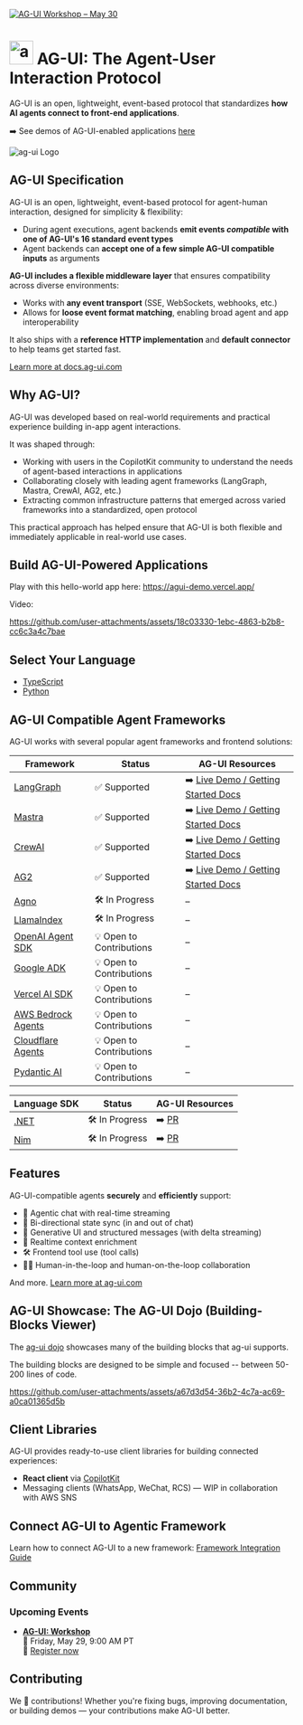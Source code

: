 [![AG-UI Workshop – May 30](https://img.shields.io/badge/AG--UI%20Workshop%20%E2%80%94May%2030-blue?style=flat-square)](https://lu.ma/ogc6owmi)

# <img src="https://github.com/user-attachments/assets/ebc0dd08-8732-4519-9b6c-452ce54d8058" alt="ag-ui Logo" height="42px" /> AG-UI: The Agent-User Interaction Protocol

AG-UI is an open, lightweight, event-based protocol that standardizes **how AI agents connect to front-end applications**.

➡️ See demos of AG-UI-enabled applications [here](https://github.com/ag-ui-protocol/ag-ui?tab=readme-ov-file#ag-ui-compatible-agent-frameworks)

<img src="https://github.com/user-attachments/assets/215227a5-9698-4d97-a46e-8904b95bfa08" alt="ag-ui Logo" style="max-width: 100px; height: auto;" />

## AG-UI Specification

AG-UI is an open, lightweight, event-based protocol for agent-human interaction, designed for simplicity & flexibility:

- During agent executions, agent backends **emit events _compatible_ with one of AG-UI's 16 standard event types**
- Agent backends can **accept one of a few simple AG-UI compatible inputs** as arguments

**AG-UI includes a flexible middleware layer** that ensures compatibility across diverse environments:

- Works with **any event transport** (SSE, WebSockets, webhooks, etc.)
- Allows for **loose event format matching**, enabling broad agent and app interoperability

It also ships with a **reference HTTP implementation** and **default connector** to help teams get started fast.

[Learn more at docs.ag-ui.com](https://ag-ui.com)

## Why AG-UI?

AG-UI was developed based on real-world requirements and practical experience building in-app agent interactions.

It was shaped through:

- Working with users in the CopilotKit community to understand the needs of agent-based interactions in applications
- Collaborating closely with leading agent frameworks (LangGraph, Mastra, CrewAI, AG2, etc.)
- Extracting common infrastructure patterns that emerged across varied frameworks into a standardized, open protocol

This practical approach has helped ensure that AG-UI is both flexible and immediately applicable in real-world use cases.

## Build AG-UI-Powered Applications

Play with this hello-world app here:
https://agui-demo.vercel.app/

Video:

https://github.com/user-attachments/assets/18c03330-1ebc-4863-b2b8-cc6c3a4c7bae

## Select Your Language

- [TypeScript](https://github.com/ag-ui-protocol/ag-ui/tree/main/typescript-sdk)
- [Python](https://github.com/ag-ui-protocol/ag-ui/tree/main/python-sdk)

## AG-UI Compatible Agent Frameworks

AG-UI works with several popular agent frameworks and frontend solutions:

| Framework                                                          | Status                   | AG-UI Resources                                                              |
| ------------------------------------------------------------------ | ------------------------ | ---------------------------------------------------------------------------- |
| [LangGraph](https://www.langchain.com/langgraph)                   | ✅ Supported             | ➡️ [Live Demo / Getting Started Docs](https://v0-langgraph-land.vercel.app/) |
| [Mastra](https://mastra.ai/)                                       | ✅ Supported             | ➡️ [Live Demo / Getting Started Docs](https://v0-mastra-land.vercel.app/)    |
| [CrewAI](https://crewai.com/)                                      | ✅ Supported             | ➡️ [Live Demo / Getting Started Docs](https://v0-crew-land.vercel.app/)      |
| [AG2](https://ag2.ai/)                                             | ✅ Supported             | ➡️ [Live Demo / Getting Started Docs](https://v0-ag2-land.vercel.app/)       |
| [Agno](https://github.com/agno-agi/agno)                           | 🛠️ In Progress           | –                                                                            |
| [LlamaIndex](https://www.llamaindex.ai)                            | 🛠️ In Progress           | –                                                                            |
| [OpenAI Agent SDK](https://openai.github.io/openai-agents-python/) | 💡 Open to Contributions | –                                                                            |
| [Google ADK](https://google.github.io/adk-docs/get-started/)       | 💡 Open to Contributions | –                                                                            |
| [Vercel AI SDK](https://github.com/vercel/ai)                      | 💡 Open to Contributions | –                                                                            |
| [AWS Bedrock Agents](https://aws.amazon.com/bedrock/agents/)       | 💡 Open to Contributions | –                                                                            |
| [Cloudflare Agents](https://developers.cloudflare.com/agents/)     | 💡 Open to Contributions | –                                                                            |
| [Pydantic AI ](https://ai.pydantic.dev/)                           | 💡 Open to Contributions | –                                                                            |

| Language SDK                                                      | Status                | AG-UI Resources                                                                 |
| ------------------------------------------------------------------ | ------------------------ | ---------------------------------------------------------------------------- |
| [.NET]()                                                           | 🛠️ In Progress               | ➡️ [PR](https://github.com/ag-ui-protocol/ag-ui/pull/38)                 |
| [Nim]()                                                            | 🛠️ In Progress               | ➡️ [PR](https://github.com/ag-ui-protocol/ag-ui/pull/29)                 |

## Features

AG-UI-compatible agents **securely** and **efficiently** support:

- 💬 Agentic chat with real-time streaming
- 🔄 Bi-directional state sync (in and out of chat)
- 🧩 Generative UI and structured messages (with delta streaming)
- 🧠 Realtime context enrichment
- 🛠️ Frontend tool use (tool calls)
- 🧑‍💻 Human-in-the-loop and human-on-the-loop collaboration

And more. [Learn more at ag-ui.com](https://ag-ui.com)

## AG-UI Showcase: The AG-UI Dojo (Building-Blocks Viewer)

The [ag-ui dojo](https://feature-viewer-langgraph.vercel.app/) showcases many of the building blocks that ag-ui supports.

The building blocks are designed to be simple and focused -- between 50-200 lines of code.

https://github.com/user-attachments/assets/a67d3d54-36b2-4c7a-ac69-a0ca01365d5b

## Client Libraries

AG-UI provides ready-to-use client libraries for building connected experiences:

- **React client** via [CopilotKit](https://docs.copilotkit.ai/)
- Messaging clients (WhatsApp, WeChat, RCS) — WIP in collaboration with AWS SNS

## Connect AG-UI to Agentic Framework

Learn how to connect AG-UI to a new framework: [Framework Integration Guide](https://docs.ag-ui.com/quickstart/connect)

## Community

### Upcoming Events

- **[AG-UI: Workshop](https://lu.ma/c58yhgij)**  
  📅 Friday, May 29, 9:00 AM PT  
  🔗 [Register now](https://lu.ma/ogc6owmi)


## Contributing

We 💜 contributions! Whether you're fixing bugs, improving documentation, or building demos — your contributions make AG-UI better.
